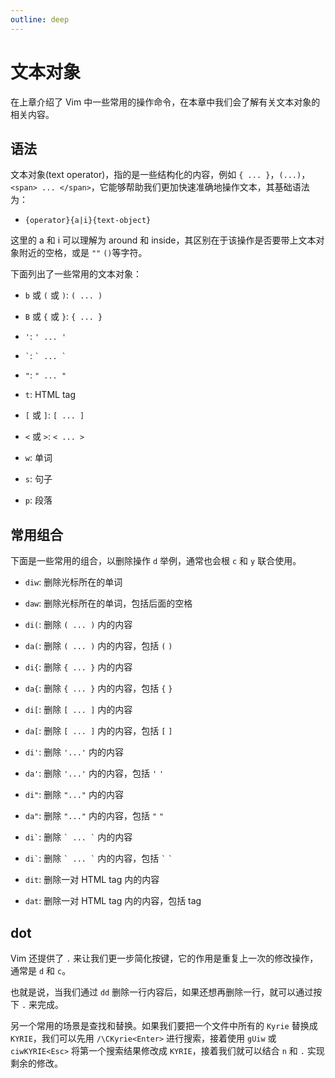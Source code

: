 ```yaml
---
outline: deep
---
```


# 文本对象

在上章介绍了 Vim 中一些常用的操作命令，在本章中我们会了解有关文本对象的相关内容。

## 语法

文本对象(text operator)，指的是一些结构化的内容，例如 `{ ... }`，`(...)`，`<span> ... </span>`，它能够帮助我们更加快速准确地操作文本，其基础语法为：

- `{operator}{a|i}{text-object}`

这里的 a 和 i 可以理解为 around 和 inside，其区别在于该操作是否要带上文本对象附近的空格，或是 `""` `()`等字符。

下面列出了一些常用的文本对象：

- `b` 或 `(` 或 `)`: `( ... )`

- `B` 或 `{` 或 `}`: `{ ... }`

- `'`: `' ... '`

- `` ` ``: `` ` ... ` ``

- `"`: `" ... "`

- `t`: HTML tag

- `[` 或 `]`: `[ ... ]`

- `<` 或 `>`: `< ... >`

- `w`: 单词

- `s`: 句子

- `p`: 段落

## 常用组合

下面是一些常用的组合，以删除操作 `d` 举例，通常也会根 `c` 和 `y` 联合使用。

- `diw`: 删除光标所在的单词

- `daw`: 删除光标所在的单词，包括后面的空格

- `di(`: 删除 `( ... )` 内的内容

- `da(`: 删除 `( ... )` 内的内容，包括 `(` `)`

- `di{`: 删除 `{ ... }` 内的内容

- `da{`: 删除 `{ ... }` 内的内容，包括 `{` `}`

- `di[`: 删除 `[ ... ]` 内的内容

- `da[`: 删除 `[ ... ]` 内的内容，包括 `[` `]`

- `di'`: 删除 `'...'` 内的内容

- `da'`: 删除 `'...'` 内的内容，包括 `'` `'`

- `di"`: 删除 `"..."` 内的内容

- `da"`: 删除 `"..."` 内的内容，包括 `"` `"`

- `` di` ``: 删除 `` ` ... ` `` 内的内容

- `` di` ``: 删除 `` ` ... ` `` 内的内容，包括 `` ` `` `` ` ``

- `dit`: 删除一对 HTML tag 内的内容

- `dat`: 删除一对 HTML tag 内的内容，包括 tag

## dot

Vim 还提供了 `.` 来让我们更一步简化按键，它的作用是重复上一次的修改操作，通常是 `d` 和 `c`。

也就是说，当我们通过 `dd` 删除一行内容后，如果还想再删除一行，就可以通过按下 `.` 来完成。

另一个常用的场景是查找和替换。如果我们要把一个文件中所有的 `Kyrie` 替换成 `KYRIE`，我们可以先用 `/\CKyrie<Enter>` 进行搜索，接着使用 `gUiw` 或 `ciwKYRIE<Esc>` 将第一个搜索结果修改成 `KYRIE`，接着我们就可以结合 `n` 和 `.` 实现剩余的修改。
